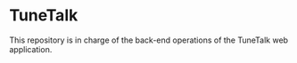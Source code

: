 # TuneTalk
This repository is in charge of the back-end operations of the TuneTalk web application.
